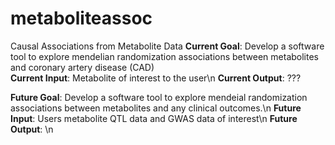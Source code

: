 # metaboliteassoc
Causal Associations from Metabolite Data
<b>Current Goal</b>: Develop a software tool to explore mendelian randomization associations between metabolites and coronary artery disease (CAD)\
<b>Current Input</b>: Metabolite of interest to the user\n
<b>Current Output</b>: ???

<b>Future Goal</b>: Develop a software tool to explore mendeial randomization associations between metabolites and any clinical outcomes.\n
<b>Future Input</b>: Users metabolite QTL data and GWAS data of interest\n
<b>Future Output</b>: \n
